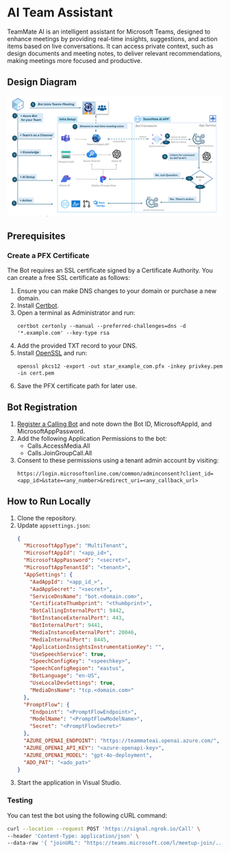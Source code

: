 # AI Team Assistant

TeamMate AI is an intelligent assistant for Microsoft Teams, designed to enhance meetings by providing real-time insights, suggestions, and action items based on live conversations. It can access private context, such as design documents and meeting notes, to deliver relevant recommendations, making meetings more focused and productive.

## Design Diagram

![Design Diagram](./images/design_diagram.png)


## Prerequisites

### Create a PFX Certificate

The Bot requires an SSL certificate signed by a Certificate Authority. You can create a free SSL certificate as follows:

1. Ensure you can make DNS changes to your domain or purchase a new domain.
2. Install [Certbot](https://certbot.eff.org/instructions?ws=other&os=windows).
3. Open a terminal as Administrator and run:
    ```
    certbot certonly --manual --preferred-challenges=dns -d '*.example.com' --key-type rsa
    ```
4. Add the provided TXT record to your DNS.
5. Install [OpenSSL](https://slproweb.com/products/Win32OpenSSL.html) and run:
    ```
    openssl pkcs12 -export -out star_example_com.pfx -inkey privkey.pem -in cert.pem
    ```
6. Save the PFX certificate path for later use.

## Bot Registration

1. [Register a Calling Bot](https://microsoftgraph.github.io/microsoft-graph-comms-samples/docs/articles/calls/register-calling-bot.html) and note down the Bot ID, MicrosoftAppId, and MicrosoftAppPassword.
2. Add the following Application Permissions to the bot:
    - Calls.AccessMedia.All
    - Calls.JoinGroupCall.All
3. Consent to these permissions using a tenant admin account by visiting:
    ```
    https://login.microsoftonline.com/common/adminconsent?client_id=<app_id>&state=<any_number>&redirect_uri=<any_callback_url>
    ```

## How to Run Locally

1. Clone the repository.
2. Update `appsettings.json`:
    ```json
    {
	  "MicrosoftAppType": "MultiTenant",
	  "MicrosoftAppId": "<app_id>",
	  "MicrosoftAppPassword": "<secret>",
	  "MicrosoftAppTenantId": "<tenant>",
	  "AppSettings": {
		"AadAppId": "<app_id_>",
		"AadAppSecret": "<secret>",
		"ServiceDnsName": "bot.<domain.com>",
		"CertificateThumbprint": "<thumbprint>",
		"BotCallingInternalPort": 9442,
		"BotInstanceExternalPort": 443,
		"BotInternalPort": 9441,
		"MediaInstanceExternalPort": 20046,
		"MediaInternalPort": 8445,
		"ApplicationInsightsInstrumentationKey": "",
		"UseSpeechService": true,
		"SpeechConfigKey": "<speechkey>",
		"SpeechConfigRegion": "eastus",
		"BotLanguage": "en-US",
		"UseLocalDevSettings": true,
		"MediaDnsName": "tcp.<domain.com>"
	  },
	  "PromptFlow": {
		"Endpoint": "<PromptFlowEndpoint>",
		"ModelName": "<PromptFlowModelName>",
		"Secret": "<PromptFlowSecret>"
	  },
	  "AZURE_OPENAI_ENDPOINT": "https://teammateai.openai.azure.com/",
	  "AZURE_OPENAI_API_KEY": "<azure-openapi-key>",
	  "AZURE_OPENAI_MODEL": "gpt-4o-deployment",
	  "ADO_PAT": "<ado_pat>"
	}
    ```
3. Start the application in Visual Studio.

### Testing

You can test the bot using the following cURL command:
```bash
curl --location --request POST 'https://signal.ngrok.io/Call' \
--header 'Content-Type: application/json' \
--data-raw '{ "joinURL": "https://teams.microsoft.com/l/meetup-join/..." }'
```

